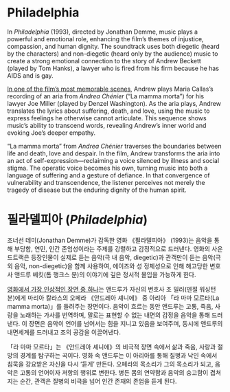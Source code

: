 # Philadelphia

In *Philadelphia* (1993), directed by Jonathan Demme, music plays a powerful and emotional role, enhancing the film’s themes of injustice, compassion, and human dignity. The soundtrack uses both diegetic (heard by the characters) and non-diegetic (heard only by the audience) music to create a strong emotional connection to the story of Andrew Beckett (played by Tom Hanks), a lawyer who is fired from his firm because he has AIDS and is gay.

[In one of the film’s most memorable scenes](https://www.youtube.com/watch?v=DwRHwKZSu-w), Andrew plays Maria Callas’s recording of an aria from *Andrea Chénier* (“La mamma morta”) for his lawyer Joe Miller (played by Denzel Washington). As the aria plays, Andrew translates the lyrics about suffering, death, and love, using the music to express feelings he otherwise cannot articulate. This sequence shows music’s ability to transcend words, revealing Andrew’s inner world and evoking Joe’s deeper empathy.

“La mamma morta” from *Andrea Chénier* traverses the boundaries between life and death, love and despair. In the film, Andrew transforms the aria into an act of self-expression—reclaiming a voice silenced by illness and social stigma. The operatic voice becomes his own, turning music into both a language of suffering and a gesture of defiance. In that convergence of vulnerability and transcendence, the listener perceives not merely the tragedy of disease but the enduring dignity of the human spirit.

# 필라델피아 (*Philadelphia*)

조너선 데미(Jonathan Demme)가 감독한 영화 《필라델피아》 (1993)는 음악을 통해 부당함, 연민, 인간 존엄성이라는 주제를 강렬하고 감정적으로 드러낸다. 영화의 사운드트랙은 등장인물이 실제로 듣는 음악(극 내 음악, diegetic)과 관객만이 듣는 음악(극 외 음악, non-diegetic)을 함께 사용하여, 에이즈와 성 정체성으로 인해 해고당한 변호사 앤드루 베킷(톰 행크스 분)의 이야기에 깊은 정서적 몰입을 가능하게 한다.

[영화에서 가장 인상적인 장면 중 하나](https://www.youtube.com/watch?v=DwRHwKZSu-w)는 앤드루가 자신의 변호사 조 밀러(덴절 워싱턴 분)에게 마리아 칼라스의 오페라 《안드레아 셰니에》 중 아리아 「라 마마 모르타(La mamma morta)」를 들려주는 장면이다. 음악이 흐르는 동안 앤드루는 고통, 죽음, 사랑을 노래하는 가사를 번역하며, 말로는 표현할 수 없는 내면의 감정을 음악을 통해 드러낸다. 이 장면은 음악이 언어를 넘어서는 힘을 지니고 있음을 보여주며, 동시에 앤드루의 내면세계를 드러내고 조의 공감을 이끌어낸다.

「라 마마 모르타」는 《안드레아 셰니에》의 비극적 장면 속에서 삶과 죽음, 사랑과 절망의 경계를 탐구하는 곡이다. 영화 속 앤드루는 이 아리아를 통해 질병과 낙인 속에서 침묵을 강요받은 자신을 다시 ‘듣게’ 만든다. 오페라의 목소리가 그의 목소리가 되고, 음악은 고통의 언어이자 저항의 행위로 변한다. 병든 몸의 연약함과 음악의 숭고함이 겹쳐지는 순간, 관객은 질병의 비극을 넘어 인간 존재의 존엄을 듣게 된다.
